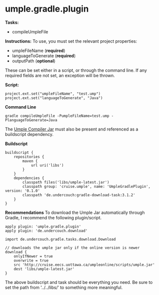 # umple.gradle.plugin

**Tasks:**
  - compileUmpleFile

**Instructions:**
To use, you must set the relevant project properties:
  - umpleFileName (**required**)
  - languageToGenerate (**required**)
  - outputPath (**optional**)

These can be set either in a script, or through the command line. If any required fields are not set, an exception will be thrown.
  
**Script:**
```
project.ext.set("umpleFileName", "test.ump")
project.ext.set("languageToGenerate", "Java")
```

**Command Line**
```
gradle compileUmpleFile -PumpleFileName=test.ump -PlanguageToGenerate=Java
```

The [Umple Compiler Jar](https://github.com/umple/Umple/releases/latest/) must also be present and referenced as a buildscript dependency.

**Buildscript**
```
buildscript {
    repositories {
        maven {
            url uri('libs')
        }
    }
    dependencies {
		classpath files('libs/umple-latest.jar')
		classpath group: 'cruise.umple', name: 'UmpleGradlePlugin',  version: '0.1.0'
		classpath 'de.undercouch:gradle-download-task:3.1.2'
    }
}
```

**Recommendations**
To download the Umple Jar automatically through Gradle, I recommend the following plugin/script.
```
apply plugin: 'umple.gradle.plugin'
apply plugin: 'de.undercouch.download'

import de.undercouch.gradle.tasks.download.Download

// downloads the umple jar only if the online version is newer
download {
	onlyIfNewer = true
	overwrite = true
    src 'http://cruise.eecs.uottawa.ca/umpleonline/scripts/umple.jar'
    dest 'libs/umple-latest.jar'
}
```

The above buildscript and task should be everything you need. Be sure to set the path from '../../libs/' to something more meaningful.
